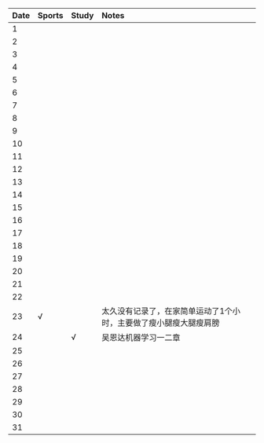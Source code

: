 Date|Sports|Study|Notes
:---------------|:---------------|:---------------|:---------------
1| | | |
2| | | |
3| | | |
4| | | |
5| | | |
6| | | |
7| | | |
8| | | |
9| | | |
10| | | |
11| | | |
12| | | |
13| | | |
14| | | |
15| | | |
16| | | |
17| | | |
18| | | |
19| | | |
20| | | |
21| | | |
22| | | |
23|√| |太久没有记录了，在家简单运动了1个小时，主要做了瘦小腿瘦大腿瘦肩膀|
24| |√|吴恩达机器学习一二章|
25| | | |
26| | | |
27| | | |
28| | | |
29| | | |
30| | | |
31| | | |
